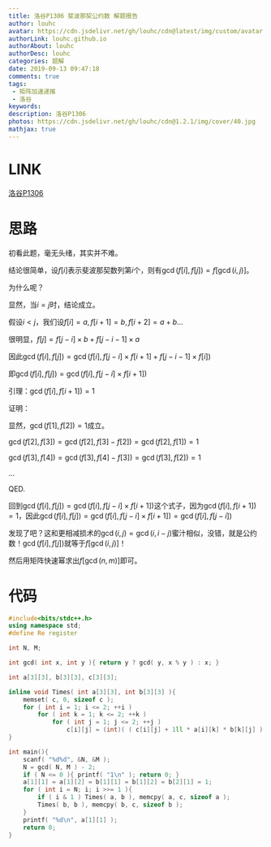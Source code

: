 ```yaml
---
title: 洛谷P1306 斐波那契公约数 解题报告
author: louhc
avatar: https://cdn.jsdelivr.net/gh/louhc/cdn@latest/img/custom/avatar.jpg
authorLink: louhc.github.io
authorAbout: louhc
authorDesc: louhc
categories: 题解
date: 2019-09-13 09:47:18
comments: true
tags: 
 - 矩阵加速递推
 - 洛谷
keywords: 
description: 洛谷P1306
photos: https://cdn.jsdelivr.net/gh/louhc/cdn@1.2.1/img/cover/40.jpg
mathjax: true
---
```


# LINK

[洛谷P1306](https://www.luogu.com.cn/problem/P1306)

# 思路

初看此题，毫无头绪，其实并不难。

结论很简单，设$f[i]$表示斐波那契数列第$i$个，则有$\gcd(f[i],f[j])=f[\gcd(i,j)]$。

为什么呢？

显然，当$i=j$时，结论成立。

假设$i< j$，我们设$f[i]=a,f[i+1]=b,f[i+2]=a+b...$

很明显，$f[j]=f[j-i]\times b+f[j-i-1]\times a$

因此$\gcd(f[i],f[j])=\gcd(f[i],f[j-i]\times f[i+1]+f[j-i-1]\times f[i])$

即$\gcd(f[i],f[j])=\gcd(f[i],f[j-i]\times f[i+1])$

引理：$\gcd(f[i],f[i+1])=1$

证明：

显然，$\gcd(f[1],f[2])=1$成立。

$\gcd(f[2],f[3])=\gcd(f[2],f[3]-f[2])=\gcd(f[2],f[1])=1$

$\gcd(f[3],f[4])=\gcd(f[3],f[4]-f[3])=\gcd(f[3],f[2])=1$

...

QED.

回到$\gcd(f[i],f[j])=\gcd(f[i],f[j-i]\times f[i+1])$这个式子，因为$\gcd(f[i],f[i+1])=1$，因此$\gcd(f[i],f[j])=\gcd(f[i],f[j-i]\times f[i+1])=\gcd(f[i],f[j-i])$

发现了吧？这和更相减损术的$\gcd(i,j)=\gcd(i,i-j)$蜜汁相似，没错，就是公约数！$\gcd(f[i],f[j])$就等于$f[\gcd(i,j)]$！

然后用矩阵快速幂求出$f[\gcd(n,m)]$即可。

# 代码

```cpp
#include<bits/stdc++.h>
using namespace std;
#define Re register

int N, M;

int gcd( int x, int y ){ return y ? gcd( y, x % y ) : x; }

int a[3][3], b[3][3], c[3][3];

inline void Times( int a[3][3], int b[3][3] ){
	memset( c, 0, sizeof c );
	for ( int i = 1; i <= 2; ++i )
		for ( int k = 1; k <= 2; ++k )
			for ( int j = 1; j <= 2; ++j )
				c[i][j] = (int)( ( c[i][j] + 1ll * a[i][k] * b[k][j] ) % 100000000 );
}

int main(){
	scanf( "%d%d", &N, &M );
	N = gcd( N, M ) - 2;
	if ( N <= 0 ){ printf( "1\n" ); return 0; }
	a[1][1] = a[1][2] = b[1][1] = b[1][2] = b[2][1] = 1;
	for ( int i = N; i; i >>= 1 ){
		if ( i & 1 ) Times( a, b ), memcpy( a, c, sizeof a );
		Times( b, b ), memcpy( b, c, sizeof b );
	}
	printf( "%d\n", a[1][1] );
	return 0;
}

```